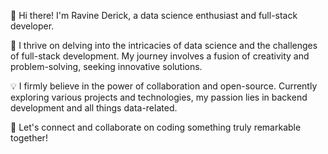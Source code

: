 👋 Hi there! I'm Ravine Derick, a data science enthusiast and full-stack developer.

🚀 I thrive on delving into the intricacies of data science and the challenges of full-stack development. My journey involves a fusion of creativity and problem-solving, seeking innovative solutions.

💡 I firmly believe in the power of collaboration and open-source. Currently exploring various projects and technologies, my passion lies in backend development and all things data-related.

🌟 Let's connect and collaborate on coding something truly remarkable together!

<!--
**ravine13/ravine13** is a ✨ _special_ ✨ repository because its `README.md` (this file) appears on your GitHub profile.

Here are some ideas to get you started:

- 🔭 I’m currently working on ...
- 🌱 I’m currently learning ...
- 👯 I’m looking to collaborate on ...
- 🤔 I’m looking for help with ...
- 💬 Ask me about ...
- 📫 How to reach me: ...
- 😄 Pronouns: ...
- ⚡ Fun fact: ...
-->
